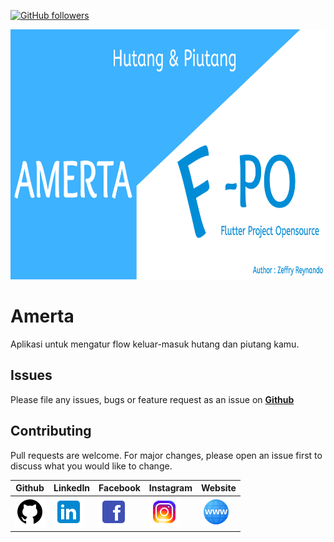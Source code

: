 [![GitHub followers](https://img.shields.io/github/followers/zgramming.svg?style=social&label=Follow&maxAge=2592000)](https://github.com/zgramming?tab=followers)

<p align="center">
  <img src="github/banner.png" height="400">
</p>

# Amerta
Aplikasi untuk mengatur flow keluar-masuk hutang dan piutang kamu.

## Issues

Please file any issues, bugs or feature request as an issue on <a href="https://github.com/zgramming/Amerta/issues"><b> Github </b></a>

## Contributing

Pull requests are welcome. For major changes, please open an issue first to discuss what you would like to change.


<table border="0" cellspacing="0" cellpadding="0">
    <thead>
        <tr>
            <th>Github</th>
            <th>LinkedIn</th>
            <th>Facebook</th>
            <th>Instagram</th>
            <th>Website</th>
        </tr>
    </thead>
    <tbody>
        <tr>
            <td>
            <a href="https://github.com/zgramming/" target="_blank"><img src="github/icons/icon_github.png" width=48 height=48></a>
            </td>
            <td><a href="https://www.linkedin.com/in/zeffry-reynando" target="_blank"><img src="github/icons/icon_linkedin.png" width=48 height=48></a></td>
            <td><a href="https://www.facebook.com/zeffry.reynando" target="_blank"><img src="github/icons/icon_fb.png" width=48 height=48></a></td>
            <td><a href="https://www.instagram.com/zeffry_reynando" target="_blank"><img src="github/icons/icon_instagram.png" width=48 height=48></a></td>
            <td><a href="https://zeffry.dev/" target="_blank"><img src="github/icons/icon_website.png" width=48 height=48></a></td>
        </tr>
    </tbody>

</table>